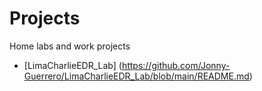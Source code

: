 # Projects
Home labs and work projects

- [LimaCharlieEDR_Lab] (https://github.com/Jonny-Guerrero/LimaCharlieEDR_Lab/blob/main/README.md)
